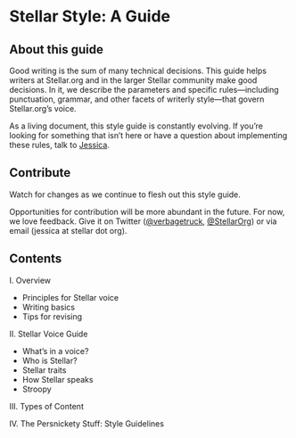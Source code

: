 <h1>Stellar Style: A Guide</h1>

<h2>About this guide</h2>

Good writing is the sum of many technical decisions. This guide helps writers at Stellar.org and in the larger Stellar community make good decisions. In it, we describe the parameters and specific rules—including punctuation, grammar, and other facets of writerly style—that govern Stellar.org’s voice. 

As a living document, this style guide is constantly evolving. If you’re looking for something that isn’t here or have a question about implementing these rules, talk to <a href = "https://github.com/jessica-collier">Jessica</a>.

<h2>Contribute</h2>
Watch for changes as we continue to flesh out this style guide. 

Opportunities for contribution will be more abundant in the future. For now, we love feedback. Give it on Twitter (<a href = "https://twitter.com/verbagetruck">@verbagetruck</a>, <a href = "https://twitter.com/StellarOrg">@StellarOrg</a>) or via email (jessica at stellar dot org).  

<h2>Contents</h2>
I. Overview
	<ul><li>Principles for Stellar voice</li>
	<li>Writing basics</li>
	<li>Tips for revising</li></ul>

II. Stellar Voice Guide
	<ul><li>What’s in a voice?</li>
	<li>Who is Stellar?</li>
	<li>Stellar traits</li>
	<li>How Stellar speaks</li>
	<li>Stroopy</li></ul>

III. Types of Content 

IV. The Persnickety Stuff: Style Guidelines

